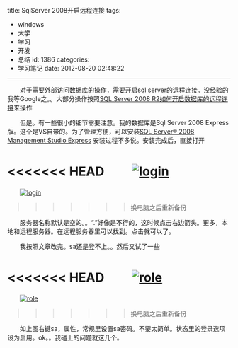 title: SqlServer 2008开启远程连接
tags:
  - windows
  - 大学
  - 学习
  - 开发
  - 总结
id: 1386
categories:
  - 学习笔记
date: 2012-08-20 02:48:22
---

　　对于需要外部访问数据库的操作，需要开启sql server的远程连接。没经验的我等Google之。。大部分操作按照[SQL Server 2008 R2如何开启数据库的远程连接](http://jingyan.baidu.com/article/6c67b1d6ca06f02787bb1ed1.html/)来操作

　　但是。有一些很小的细节需要注意。我的数据库是Sql Server 2008 Express版。这个是VS自带的。为了管理方便，可以安装[SQL Server® 2008 Management Studio Express](http://www.microsoft.com/zh-cn/download/details.aspx?id=7593) 安装过程不多说。安装完成后，直接打开

<<<<<<< HEAD
　　[![]({{BASE_PATH}}/images/e03ce8654db7fcc6eb18d317acd95e7e78f974e8.jpg "login")](http://leaverimage.b0.upaiyun.com/26088_o.jpg)
=======
　　[![](/images/e03ce8654db7fcc6eb18d317acd95e7e78f974e8.jpg "login")](http://leaverimage.b0.upaiyun.com/26088_o.jpg)
>>>>>>> 换电脑之后重新备份

　　服务器名称默认是空的。。“.”好像是不行的，这时候点击右边箭头。更多，本地和远程服务器。在远程服务器里可以找到。点击就可以了。

　　我按照文章改完。sa还是登不上。。然后又试了一些

<<<<<<< HEAD
　　[![]({{BASE_PATH}}/images/245e1caa369d6d4473c100bb48e6bcb069793727.jpg "role")](http://leaverimage.b0.upaiyun.com/26089_o.jpg)
=======
　　[![](/images/245e1caa369d6d4473c100bb48e6bcb069793727.jpg "role")](http://leaverimage.b0.upaiyun.com/26089_o.jpg)
>>>>>>> 换电脑之后重新备份

　　如上图右键sa，属性，常规里设置sa密码。不要太简单。状态里的登录选项设为启用。ok。。我碰上的问题就这几个。
